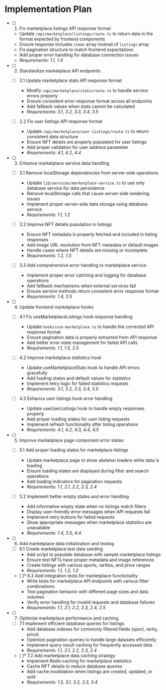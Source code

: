 # Implementation Plan

- [ ] 1. Fix marketplace listings API response format
  - Update `/api/marketplace/listings/route.ts` to return data in the format expected by frontend components
  - Ensure response includes `items` array instead of `listings` array
  - Fix pagination structure to match frontend expectations
  - Add proper error handling for database connection issues
  - _Requirements: 1.1, 1.4_

- [ ] 2. Standardize marketplace API endpoints
  - [ ] 2.1 Update marketplace stats API response format
    - Modify `/api/marketplace/stats/route.ts` to handle service errors properly
    - Ensure consistent error response format across all endpoints
    - Add fallback values when stats cannot be calculated
    - _Requirements: 3.1, 3.2, 3.3, 3.4, 3.5_

  - [ ] 2.2 Fix user listings API response format
    - Update `/api/marketplace/user-listings/route.ts` to return consistent data structure
    - Ensure NFT details are properly populated for user listings
    - Add proper validation for user address parameter
    - _Requirements: 4.1, 4.2, 4.4_

- [ ] 3. Enhance marketplace service data handling
  - [ ] 3.1 Remove localStorage dependencies from server-side operations
    - Update `lib/services/marketplace-service.ts` to use only database service for data persistence
    - Remove localStorage calls that cause server-side rendering issues
    - Implement proper server-side data storage using database service
    - _Requirements: 1.1, 1.2_

  - [ ] 3.2 Improve NFT details population in listings
    - Ensure NFT metadata is properly fetched and included in listing responses
    - Add image URL resolution from NFT metadata or default images
    - Handle cases where NFT details are missing or incomplete
    - _Requirements: 1.2, 1.3_

  - [ ] 3.3 Add comprehensive error handling to marketplace service
    - Implement proper error catching and logging for database operations
    - Add fallback mechanisms when external services fail
    - Ensure service methods return consistent error response format
    - _Requirements: 1.4, 3.5_

- [ ] 4. Update frontend marketplace hooks
  - [ ] 4.1 Fix useMarketplaceListings hook response handling
    - Update `hooks/use-marketplace.ts` to handle the corrected API response format
    - Ensure pagination data is properly extracted from API response
    - Add better error state management for failed API calls
    - _Requirements: 1.1, 1.5, 2.5_

  - [ ] 4.2 Improve marketplace statistics hook
    - Update useMarketplaceStats hook to handle API errors gracefully
    - Add loading states and default values for statistics
    - Implement retry logic for failed statistics requests
    - _Requirements: 3.1, 3.2, 3.3, 3.4, 3.5_

  - [ ] 4.3 Enhance user listings hook error handling
    - Update useUserListings hook to handle empty responses properly
    - Add proper loading states for user listing requests
    - Implement refresh functionality after listing operations
    - _Requirements: 4.1, 4.2, 4.3, 4.4, 4.5_

- [ ] 5. Improve marketplace page component error states
  - [ ] 5.1 Add proper loading states for marketplace listings
    - Update marketplace page to show skeleton loaders while data is loading
    - Ensure loading states are displayed during filter and search operations
    - Add loading indicators for pagination requests
    - _Requirements: 1.1, 2.1, 2.2, 2.3, 2.4_

  - [ ] 5.2 Implement better empty states and error handling
    - Add informative empty state when no listings match filters
    - Display user-friendly error messages when API requests fail
    - Implement retry buttons for failed requests
    - Show appropriate messages when marketplace statistics are unavailable
    - _Requirements: 1.4, 3.5, 4.4_

- [ ] 6. Add marketplace data initialization and testing
  - [ ] 6.1 Create marketplace test data seeding
    - Add script to populate database with sample marketplace listings
    - Ensure test NFTs have proper metadata and image references
    - Create listings with various sports, rarities, and price ranges
    - _Requirements: 1.1, 1.2, 1.3_

  - [ ]* 6.2 Add integration tests for marketplace functionality
    - Write tests for marketplace API endpoints with various filter combinations
    - Test pagination behavior with different page sizes and data volumes
    - Verify error handling for invalid requests and database failures
    - _Requirements: 1.1, 2.1, 2.2, 2.3, 2.4, 2.5_

- [ ] 7. Optimize marketplace performance and caching
  - [ ] 7.1 Implement efficient database queries for listings
    - Add database indexes for commonly filtered fields (sport, rarity, price)
    - Optimize pagination queries to handle large datasets efficiently
    - Implement query result caching for frequently accessed data
    - _Requirements: 1.1, 2.1, 2.2, 2.3, 2.4_

  - [ ]* 7.2 Add marketplace data caching strategy
    - Implement Redis caching for marketplace statistics
    - Cache NFT details to reduce database queries
    - Add cache invalidation when listings are created, updated, or sold
    - _Requirements: 1.5, 3.1, 3.2, 3.3, 3.4_